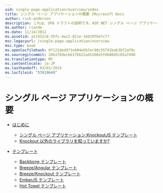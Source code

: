 ```yaml
---
uid: single-page-application/overview/index
title: シングル ページ アプリケーションの概要 |Microsoft Docs
author: rick-anderson
description: これは、SPA ドラフトの説明です。ASP.NET シングル ページ アプリケーション (SPA) は、MVC 4 beta のプレビューで新しい機能です。 これより優れたエンド ツー エンド e を提供します。
ms.author: riande
ms.date: 11/14/2012
ms.assetid: a17452c8-35fc-4ac2-811e-16d29f647cf7
msc.legacyurl: /single-page-application/overview
msc.type: book
ms.openlocfilehash: 0f121ded971e404e6b7ec90c55741bab3bf2af8c
ms.sourcegitcommit: 24b1f6decbb17bb22a45166e5fdb0845c65af498
ms.translationtype: MT
ms.contentlocale: ja-JP
ms.lasthandoff: 03/01/2019
ms.locfileid: "57019649"
---
```

<a name="single-page-application-overview"></a>シングル ページ アプリケーションの概要
====================
- [はじめに](introduction/index.md)

    - [シングル ページ アプリケーション:KnockoutJS テンプレート](introduction/knockoutjs-template.md)
    - [Knockout 以外のライブラリを知っていますか?](introduction/other-libraries.md)
- [テンプレート](templates/index.md)

    - [Backbone テンプレート](templates/backbonejs-template.md)
    - [Breeze/Angular テンプレート](templates/breezeangular-template.md)
    - [Breeze/Knockout テンプレート](templates/breezeknockout-template.md)
    - [EmberJS テンプレート](templates/emberjs-template.md)
    - [Hot Towel テンプレート](templates/hottowel-template.md)
